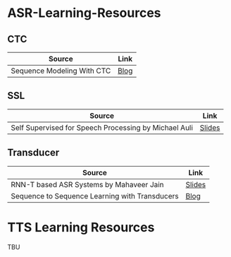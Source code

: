 # ASR-Learning-Resources

## CTC
| Source | Link |
| -- | -- |
| Sequence Modeling With CTC | [Blog](https://distill.pub/2017/ctc/) | 


## SSL
| Source | Link |
| -- | -- |
| Self Supervised for Speech Processing by Michael Auli | [Slides](https://www.cc.gatech.edu/classes/AY2021/cs7643_spring/assets/L22_SSL_Speech.pdf) |

## Transducer
| Source  | Link |
| -- | -- |
| RNN-T based ASR Systems by Mahaveer Jain | [Slides](https://www.cc.gatech.edu/classes/AY2021/cs7643_spring/assets/L24_rnnt_asr_tutorial_gt.pdf) |
| Sequence to Sequence Learning with Transducers | [Blog](https://lorenlugosch.github.io/posts/2020/11/transducer/) |


# TTS Learning Resources
TBU
